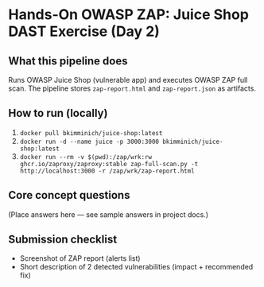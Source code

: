 # Hands-On OWASP ZAP: Juice Shop DAST Exercise (Day 2)

## What this pipeline does
Runs OWASP Juice Shop (vulnerable app) and executes OWASP ZAP full scan. The pipeline stores `zap-report.html` and `zap-report.json` as artifacts.

## How to run (locally)
1. `docker pull bkimminich/juice-shop:latest`
2. `docker run -d --name juice -p 3000:3000 bkimminich/juice-shop:latest`
3. `docker run --rm -v $(pwd):/zap/wrk:rw ghcr.io/zaproxy/zaproxy:stable zap-full-scan.py -t http://localhost:3000 -r /zap/wrk/zap-report.html`

## Core concept questions
(Place answers here — see sample answers in project docs.)

## Submission checklist
- Screenshot of ZAP report (alerts list)
- Short description of 2 detected vulnerabilities (impact + recommended fix)